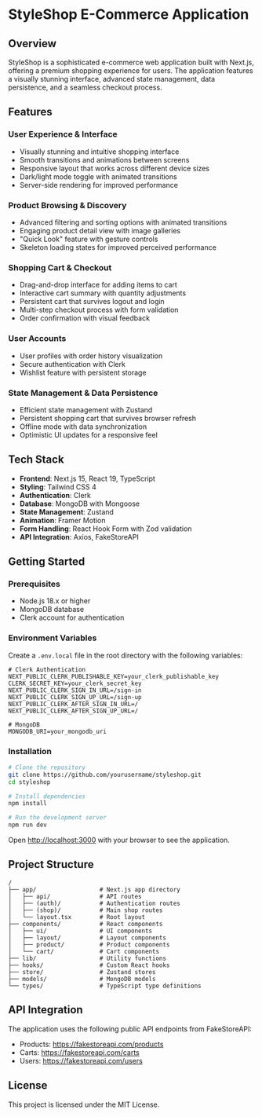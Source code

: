 # StyleShop E-Commerce Application

## Overview

StyleShop is a sophisticated e-commerce web application built with Next.js, offering a premium shopping experience for users. The application features a visually stunning interface, advanced state management, data persistence, and a seamless checkout process.

## Features

### User Experience & Interface
- Visually stunning and intuitive shopping interface
- Smooth transitions and animations between screens
- Responsive layout that works across different device sizes
- Dark/light mode toggle with animated transitions
- Server-side rendering for improved performance

### Product Browsing & Discovery
- Advanced filtering and sorting options with animated transitions
- Engaging product detail view with image galleries
- "Quick Look" feature with gesture controls
- Skeleton loading states for improved perceived performance

### Shopping Cart & Checkout
- Drag-and-drop interface for adding items to cart
- Interactive cart summary with quantity adjustments
- Persistent cart that survives logout and login
- Multi-step checkout process with form validation
- Order confirmation with visual feedback

### User Accounts
- User profiles with order history visualization
- Secure authentication with Clerk
- Wishlist feature with persistent storage

### State Management & Data Persistence
- Efficient state management with Zustand
- Persistent shopping cart that survives browser refresh
- Offline mode with data synchronization
- Optimistic UI updates for a responsive feel

## Tech Stack

- **Frontend**: Next.js 15, React 19, TypeScript
- **Styling**: Tailwind CSS 4
- **Authentication**: Clerk
- **Database**: MongoDB with Mongoose
- **State Management**: Zustand
- **Animation**: Framer Motion
- **Form Handling**: React Hook Form with Zod validation
- **API Integration**: Axios, FakeStoreAPI

## Getting Started

### Prerequisites

- Node.js 18.x or higher
- MongoDB database
- Clerk account for authentication

### Environment Variables

Create a `.env.local` file in the root directory with the following variables:

```
# Clerk Authentication
NEXT_PUBLIC_CLERK_PUBLISHABLE_KEY=your_clerk_publishable_key
CLERK_SECRET_KEY=your_clerk_secret_key
NEXT_PUBLIC_CLERK_SIGN_IN_URL=/sign-in
NEXT_PUBLIC_CLERK_SIGN_UP_URL=/sign-up
NEXT_PUBLIC_CLERK_AFTER_SIGN_IN_URL=/
NEXT_PUBLIC_CLERK_AFTER_SIGN_UP_URL=/

# MongoDB
MONGODB_URI=your_mongodb_uri
```

### Installation

```bash
# Clone the repository
git clone https://github.com/yourusername/styleshop.git
cd styleshop

# Install dependencies
npm install

# Run the development server
npm run dev
```

Open [http://localhost:3000](http://localhost:3000) with your browser to see the application.

## Project Structure

```
/
├── app/                  # Next.js app directory
│   ├── api/              # API routes
│   ├── (auth)/           # Authentication routes
│   ├── (shop)/           # Main shop routes
│   └── layout.tsx        # Root layout
├── components/           # React components
│   ├── ui/               # UI components
│   ├── layout/           # Layout components
│   ├── product/          # Product components
│   └── cart/             # Cart components
├── lib/                  # Utility functions
├── hooks/                # Custom React hooks
├── store/                # Zustand stores
├── models/               # MongoDB models
└── types/                # TypeScript type definitions
```

## API Integration

The application uses the following public API endpoints from FakeStoreAPI:

- Products: https://fakestoreapi.com/products
- Carts: https://fakestoreapi.com/carts
- Users: https://fakestoreapi.com/users

## License

This project is licensed under the MIT License.
